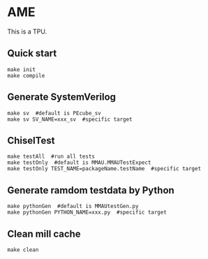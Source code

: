 # AME  

This is a TPU.

## Quick start

```
make init
make compile
```

## Generate SystemVerilog

```
make sv  #default is PEcube_sv
make sv SV_NAME=xxx_sv  #specific target
```

## ChiselTest

```
make testAll  #run all tests
make testOnly  #default is MMAU.MMAUTestExpect
make testOnly TEST_NAME=packageName.testName  #specific target
```

## Generate ramdom testdata by Python

```
make pythonGen  #default is MMAUtestGen.py
make pythonGen PYTHON_NAME=xxx.py  #specific target
```

## Clean mill cache

```
make clean
```
